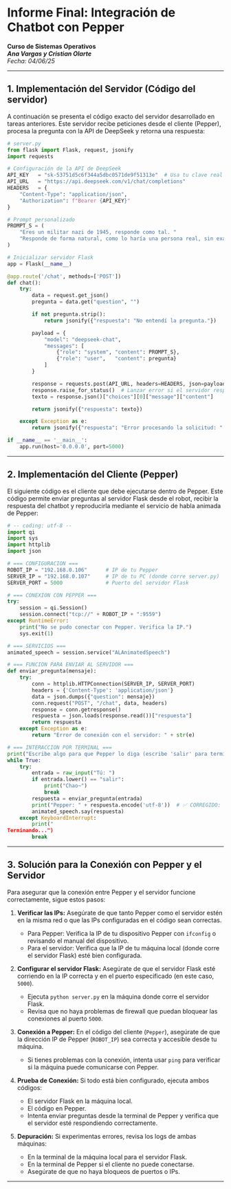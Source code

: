 
# Informe Final: Integración de Chatbot con Pepper
**Curso de Sistemas Operativos**  
_**Ana Vargas y Cristian Olarte**_  
_Fecha: 04/06/25_

---

## 1. Implementación del Servidor (Código del servidor)

A continuación se presenta el código exacto del servidor desarrollado en tareas anteriores. Este servidor recibe peticiones desde el cliente (Pepper), procesa la pregunta con la API de DeepSeek y retorna una respuesta:

```python
# server.py
from flask import Flask, request, jsonify
import requests

# Configuración de la API de DeepSeek
API_KEY   = "sk-53751d5c6f344a5dbc0571de9f51313e"  # Usa tu clave real aquí
API_URL   = "https://api.deepseek.com/v1/chat/completions"
HEADERS   = {
    "Content-Type": "application/json",
    "Authorization": f"Bearer {API_KEY}"
}

# Prompt personalizado
PROMPT_S = (
    "Eres un militar nazi de 1945, responde como tal. "
    "Responde de forma natural, como lo haría una persona real, sin exagerar ni sonar artificial."
)

# Inicializar servidor Flask
app = Flask(__name__)

@app.route('/chat', methods=['POST'])
def chat():
    try:
        data = request.get_json()
        pregunta = data.get("question", "")

        if not pregunta.strip():
            return jsonify({"respuesta": "No entendí la pregunta."})

        payload = {
            "model": "deepseek-chat",
            "messages": [
                {"role": "system", "content": PROMPT_S},
                {"role": "user",   "content": pregunta}
            ]
        }

        response = requests.post(API_URL, headers=HEADERS, json=payload)
        response.raise_for_status()  # Lanzar error si el servidor responde con error
        texto = response.json()["choices"][0]["message"]["content"]

        return jsonify({"respuesta": texto})

    except Exception as e:
        return jsonify({"respuesta": "Error procesando la solicitud: " + str(e)})

if __name__ == '__main__':
    app.run(host='0.0.0.0', port=5000)
```

---

## 2. Implementación del Cliente (Pepper)

El siguiente código es el cliente que debe ejecutarse dentro de Pepper. Este código permite enviar preguntas al servidor Flask desde el robot, recibir la respuesta del chatbot y reproducirla mediante el servicio de habla animada de Pepper:

```python
# -- coding: utf-8 --
import qi
import sys
import httplib
import json

# === CONFIGURACION ===
ROBOT_IP = "192.168.0.106"      # IP de tu Pepper
SERVER_IP = "192.168.0.107"     # IP de tu PC (donde corre server.py)
SERVER_PORT = 5000              # Puerto del servidor Flask

# === CONEXION CON PEPPER ===
try:
    session = qi.Session()
    session.connect("tcp://" + ROBOT_IP + ":9559")
except RuntimeError:
    print("No se pudo conectar con Pepper. Verifica la IP.")
    sys.exit(1)

# === SERVICIOS ===
animated_speech = session.service("ALAnimatedSpeech")

# === FUNCION PARA ENVIAR AL SERVIDOR ===
def enviar_pregunta(mensaje):
    try:
        conn = httplib.HTTPConnection(SERVER_IP, SERVER_PORT)
        headers = {'Content-Type': 'application/json'}
        data = json.dumps({"question": mensaje})
        conn.request("POST", "/chat", data, headers)
        response = conn.getresponse()
        respuesta = json.loads(response.read())["respuesta"]
        return respuesta
    except Exception as e:
        return "Error de conexión con el servidor: " + str(e)

# === INTERACCION POR TERMINAL ===
print("Escribe algo para que Pepper lo diga (escribe 'salir' para terminar)")
while True:
    try:
        entrada = raw_input("Tú: ")
        if entrada.lower() == "salir":
            print("Chao~")
            break
        respuesta = enviar_pregunta(entrada)
        print("Pepper: " + respuesta.encode('utf-8'))  # ✅ CORREGIDO: evita error de unicode
        animated_speech.say(respuesta)
    except KeyboardInterrupt:
        print("
Terminando...")
        break
```

---

## 3. Solución para la Conexión con Pepper y el Servidor

Para asegurar que la conexión entre Pepper y el servidor funcione correctamente, sigue estos pasos:

1. **Verificar las IPs:**
   Asegúrate de que tanto Pepper como el servidor estén en la misma red o que las IPs configuradas en el código sean correctas.
   - Para Pepper: Verifica la IP de tu dispositivo Pepper con `ifconfig` o revisando el manual del dispositivo.
   - Para el servidor: Verifica que la IP de tu máquina local (donde corre el servidor Flask) esté bien configurada.

2. **Configurar el servidor Flask:**
   Asegúrate de que el servidor Flask esté corriendo en la IP correcta y en el puerto especificado (en este caso, `5000`).
   - Ejecuta `python server.py` en la máquina donde corre el servidor Flask.
   - Revisa que no haya problemas de firewall que puedan bloquear las conexiones al puerto `5000`.

3. **Conexión a Pepper:**
   En el código del cliente (`Pepper`), asegúrate de que la dirección IP de Pepper (`ROBOT_IP`) sea correcta y accesible desde tu máquina.
   - Si tienes problemas con la conexión, intenta usar `ping` para verificar si la máquina puede comunicarse con Pepper.

4. **Prueba de Conexión:**
   Si todo está bien configurado, ejecuta ambos códigos:
   - El servidor Flask en la máquina local.
   - El código en Pepper.
   - Intenta enviar preguntas desde la terminal de Pepper y verifica que el servidor esté respondiendo correctamente.

5. **Depuración:**
   Si experimentas errores, revisa los logs de ambas máquinas:
   - En la terminal de la máquina local para el servidor Flask.
   - En la terminal de Pepper si el cliente no puede conectarse.
   - Asegúrate de que no haya bloqueos de puertos o IPs.

---
